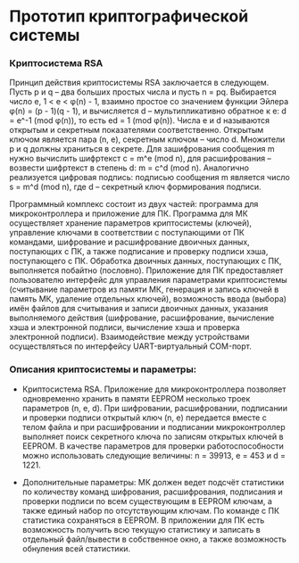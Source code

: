 # Прототип криптографической системы
### Криптосистема RSA
Принцип действия криптосистемы RSA заключается в следующем. Пусть p и q – два больших простых числа и пусть n = pq. Выбирается число e, 1 < e < φ(n) - 1, взаимно простое со значением функции Эйлера φ(n) = (p - 1)(q - 1), и вычисляется d – мультипликативно обратное к e: d = e^-1 (mod φ(n)), то есть ed = 1 (mod φ(n)). Числа e и d называются открытым и секретным показателями соответственно. Открытым ключом является пара (n, e), секретным ключом – число d. Множители p и q должны храниться в секрете.
Для зашифрования сообщения m нужно вычислить шифртекст c = m^e (mod n), для расшифрования – возвести шифртекст в степень d: m = c^d (mod n).
Аналогично реализуется цифровая подпись: подписью сообщения m является число s = m^d (mod n), где d – секретный ключ формирования подписи.


Программный комплекс состоит из двух частей: программа для микроконтроллера и приложение для ПК. 
Программа для МК осуществляет хранение параметров криптосистемы (ключей), управление ключами в соответствии с поступающими от ПК командами,  шифрование и расшифрование двоичных данных, поступающих с ПК, а также подписание и проверку подписи хэша, поступающего с ПК. Обработка двоичных данных, поступающих с ПК, выполняется побайтно (пословно).
Приложение для ПК предоставляет пользователю интерфейс для управления параметрами криптосистемы (считывание параметров из памяти МК, генерация и запись ключей в память МК, удаление отдельных ключей), возможность ввода (выбора) имён файлов для считывания и записи двоичных данных, указания выполняемого действия (шифрование, расшифрование, вычисление хэша и электронной подписи, вычисление хэша и проверка электронной подписи).
Взаимодействие между устройствами  осуществляться по интерфейсу UART-виртуальный COM-порт. 

### Описания криптосистемы и параметры:
- Криптосистема RSA. Приложение для микроконтроллера позволяет одновременно хранить в памяти EEPROM несколько троек параметров (n, e, d). При шифровании, расшифровании, подписании и проверки подписи открытый ключ (n, e)  передается вместе с телом файла и при расшифровании и подписании микроконтроллер выполняет поиск секретного ключа по записям открытых ключей в EEPROM.
В качестве параметров для проверки работоспособности можно использовать следующие величины: n = 39913, e = 453 и d = 1221.

- Дополнительные параметры:
МК должен ведет подсчёт статистики по количеству команд шифрования, расшифрования, подписания и проверки подписи по всем существующим в EEPROM ключам, а также единый набор по отсутствующим ключам. По команде с ПК статистика  сохраняться в EEPROM. В приложении для ПК есть возможность получить всю текущую статистику и записать в отдельный файл/вывести в собственное окно, а также возможность обнуления всей статистики.
